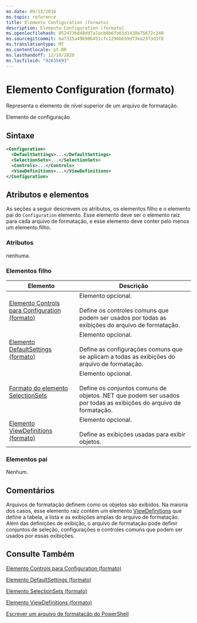 ```yaml
---
ms.date: 09/13/2016
ms.topic: reference
title: Elemento Configuration (formato)
description: Elemento Configuration (formato)
ms.openlocfilehash: 0524736d40dd7a7acb0b6fb61d1438b75672c240
ms.sourcegitcommit: ba7315a496986451cfc1296b659d73ea2373d3f0
ms.translationtype: MT
ms.contentlocale: pt-BR
ms.lasthandoff: 12/10/2020
ms.locfileid: "92655693"
---
```

# <a name="configuration-element-format"></a>Elemento Configuration (formato)

Representa o elemento de nível superior de um arquivo de formatação.

Elemento de configuração

## <a name="syntax"></a>Sintaxe

```xml
<Configuration>
  <DefaultSettings>...</DefaultSettings>
  <SelectionSets>...</SelectionSets>
  <Controls>...</Controls>
  <ViewDefinitions>...</ViewDefinitions>
</Configuration>

```

## <a name="attributes-and-elements"></a>Atributos e elementos

As seções a seguir descrevem os atributos, os elementos filho e o elemento pai do `Configuration` elemento. Esse elemento deve ser o elemento raiz para cada arquivo de formatação, e esse elemento deve conter pelo menos um elemento filho.

### <a name="attributes"></a>Atributos

nenhuma.

### <a name="child-elements"></a>Elementos filho

|Elemento|Descrição|
|-------------|-----------------|
|[Elemento Controls para Configuration (formato)](./controls-element-for-configuration-format.md)|Elemento opcional.<br /><br /> Define os controles comuns que podem ser usados por todas as exibições do arquivo de formatação.|
|[Elemento DefaultSettings (formato)](./defaultsettings-element-format.md)|Elemento opcional.<br /><br /> Define as configurações comuns que se aplicam a todas as exibições do arquivo de formatação.|
|[Formato do elemento SelectionSets](./selectionsets-element-format.md)|Elemento opcional.<br /><br /> Define os conjuntos comuns de objetos .NET que podem ser usados por todas as exibições do arquivo de formatação.|
|[Elemento ViewDefinitions (formato)](./viewdefinitions-element-format.md)|Elemento opcional.<br /><br /> Define as exibições usadas para exibir objetos.|

### <a name="parent-elements"></a>Elementos pai

Nenhum.

## <a name="remarks"></a>Comentários

Arquivos de formatação definem como os objetos são exibidos. Na maioria dos casos, esse elemento raiz contém um elemento [ViewDefinitions](./viewdefinitions-element-format.md) que define a tabela, a lista e as exibições amplas do arquivo de formatação. Além das definições de exibição, o arquivo de formatação pode definir conjuntos de seleção, configurações e controles comuns que podem ser usados por essas exibições.

## <a name="see-also"></a>Consulte Também

[Elemento Controls para Configuration (formato)](./controls-element-for-configuration-format.md)

[Elemento DefaultSettings (formato)](./defaultsettings-element-format.md)

[Elemento SelectionSets (formato)](./selectionsets-element-format.md)

[Elemento ViewDefinitions (formato)](./viewdefinitions-element-format.md)

[Escrever um arquivo de formatação do PowerShell](./writing-a-powershell-formatting-file.md)
